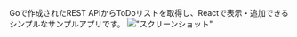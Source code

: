 Goで作成されたREST APIからToDoリストを取得し、Reactで表示・追加できるシンプルなサンプルアプリです。
!["スクリーンショット"]("[コピーしたパスを貼り付ける](https://github.com/itoumasahiko/todo-go-react/blob/master/screenshot.png)")
